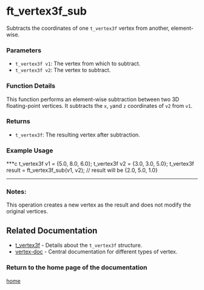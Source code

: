 # ft_vertex3f_sub
Subtracts the coordinates of one `t_vertex3f` vertex from another, element-wise.

### Parameters
- `t_vertex3f v1`: The vertex from which to subtract.
- `t_vertex3f v2`: The vertex to subtract.

### Function Details
This function performs an element-wise subtraction between two 3D floating-point vertices. It subtracts the `x`, `y`and `z` coordinates of `v2` from `v1`.

### Returns
- `t_vertex3f`: The resulting vertex after subtraction.

### Example Usage
***c
t_vertex3f v1 = {5.0, 8.0, 6.0};
t_vertex3f v2 = {3.0, 3.0, 5.0};
t_vertex3f result = ft_vertex3f_sub(v1, v2);
// result will be {2.0, 5.0, 1.0}
***

### Notes:
This operation creates a new vertex as the result and does not modify the original vertices.

## Related Documentation
- [t_vertex3f](./t_vertex3f.md) - Details about the `t_vertex3f` structure.
- [vertex-doc](../vertex-doc.md) - Central documentation for different types of vertex.

### Return to the home page of the documentation
[home](../../home.md)